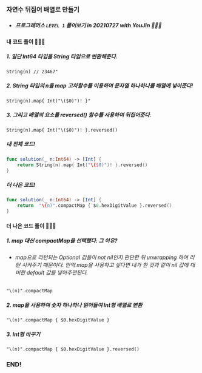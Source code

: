 ### 자연수 뒤집어 배열로 만들기

- ##### 프로그래머스 ```LEVEL 1``` 풀어보기 in 20210727 with YouJin 👩🏻‍💻

#### 내 코드 풀이 👩🏻‍💻

##### 1. 일단 Int64 타입을 String 타입으로 변환해준다.
```String(n) // 23467"```

##### 2. String 타입의 n을 map 고차함수를 이용하여 문자열 하나하나를 배열에 넣어준다! 
```String(n).map{ Int("\($0)")! }"```

##### 3. 그리고 배열의 요소를 reversed() 함수를 사용하여 뒤집어준다.
```String(n).map{ Int("\($0)")! }.reversed()```

##### 내 전체 코드!
```swift
func solution(_ n:Int64) -> [Int] {
    return String(n).map{ Int("\($0)")! }.reversed()
}
```

##### 더 나은 코드!
```swift
func solution(_ n:Int64) -> [Int] {
    return  "\(n)".compactMap { $0.hexDigitValue }.reversed()
}
```

#### 더 나은 코드 풀이 👩🏻‍💻


##### 1. map 대신 compactMap을 선택했다. 그 이유?
- ###### map으로 리턴되는 Optional 값들이 not nil인지 판단한 뒤 unwrapping 하여 리턴 시켜주기 때문이다. 만약 map을 사용하고 싶다면 내가 한 것과 같이 nil 값에 대비한 default 값을 넣어주면된다.

```"\(n)".compactMap```

##### 2. map을 사용하여 숫자 하나하나 읽어들여 Int형 배열로 변환
```"\(n)".compactMap { $0.hexDigitValue }```

##### 3. Int형 바꾸기
```"\(n)".compactMap { $0.hexDigitValue }.reversed()```

### END!
